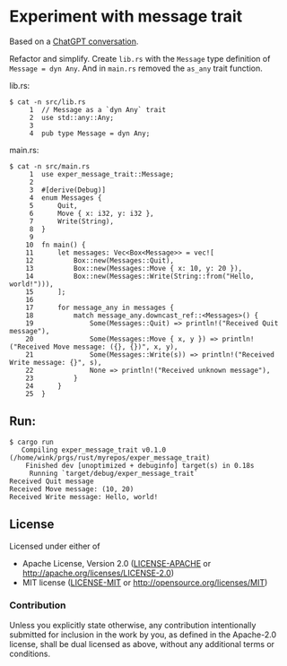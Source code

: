 # Experiment with message trait

Based on a [ChatGPT conversation](https://chat.openai.com/chat/43127a48-08e0-4503-86eb-cb309ba89214).

Refactor and simplify. Create `lib.rs` with the `Message` type definition of
`Message = dyn Any`. And in `main.rs` removed the `as_any` trait function.

lib.rs:

```
$ cat -n src/lib.rs
     1	// Message as a `dyn Any` trait
     2	use std::any::Any;
     3	
     4	pub type Message = dyn Any;
```

main.rs:
```
$ cat -n src/main.rs
     1	use exper_message_trait::Message;
     2	
     3	#[derive(Debug)]
     4	enum Messages {
     5	    Quit,
     6	    Move { x: i32, y: i32 },
     7	    Write(String),
     8	}
     9	
    10	fn main() {
    11	    let messages: Vec<Box<Message>> = vec![
    12	        Box::new(Messages::Quit),
    13	        Box::new(Messages::Move { x: 10, y: 20 }),
    14	        Box::new(Messages::Write(String::from("Hello, world!"))),
    15	    ];
    16	
    17	    for message_any in messages {
    18	        match message_any.downcast_ref::<Messages>() {
    19	            Some(Messages::Quit) => println!("Received Quit message"),
    20	            Some(Messages::Move { x, y }) => println!("Received Move message: ({}, {})", x, y),
    21	            Some(Messages::Write(s)) => println!("Received Write message: {}", s),
    22	            None => println!("Received unknown message"),
    23	        }
    24	    }
    25	}
```

## Run:

```
$ cargo run
   Compiling exper_message_trait v0.1.0 (/home/wink/prgs/rust/myrepos/exper_message_trait)
    Finished dev [unoptimized + debuginfo] target(s) in 0.18s
     Running `target/debug/exper_message_trait`
Received Quit message
Received Move message: (10, 20)
Received Write message: Hello, world!
```

## License

Licensed under either of

- Apache License, Version 2.0 ([LICENSE-APACHE](LICENSE-APACHE) or http://apache.org/licenses/LICENSE-2.0)
- MIT license ([LICENSE-MIT](LICENSE-MIT) or http://opensource.org/licenses/MIT)

### Contribution

Unless you explicitly state otherwise, any contribution intentionally submitted
for inclusion in the work by you, as defined in the Apache-2.0 license, shall
be dual licensed as above, without any additional terms or conditions.
